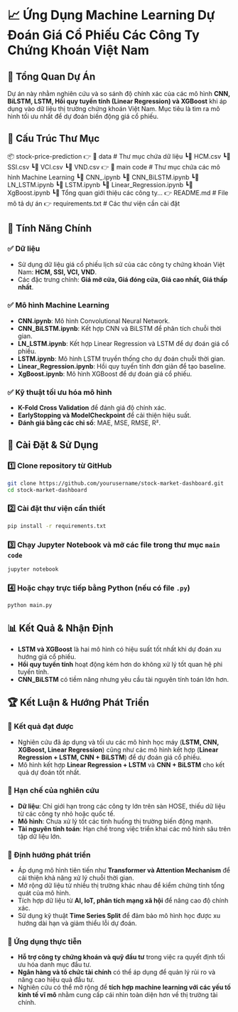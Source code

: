 # 📈 Ứng Dụng Machine Learning Dự Đoán Giá Cổ Phiếu Các Công Ty Chứng Khoán Việt Nam  

## 📌 **Tổng Quan Dự Án**  
Dự án này nhằm nghiên cứu và so sánh độ chính xác của các mô hình **CNN, BiLSTM, LSTM, Hồi quy tuyến tính (Linear Regression) và XGBoost** khi áp dụng vào dữ liệu thị trường chứng khoán Việt Nam. Mục tiêu là tìm ra mô hình tối ưu nhất để dự đoán biến động giá cổ phiếu.  

## 📂 **Cấu Trúc Thư Mục**  

📦 stock-price-prediction
👉 📂 data                # Thư mục chứa dữ liệu
   ┗📄 HCM.csv
   ┗📄 SSI.csv
   ┗📄 VCI.csv
   ┗📄 VND.csv
👉 📂 main code           # Thư mục chứa các mô hình Machine Learning
   ┗📁 CNN_.ipynb
   ┗📁 CNN_BiLSTM.ipynb
   ┗📁 LN_LSTM.ipynb
   ┗📁 LSTM.ipynb
   ┗📁 Linear_Regression.ipynb
   ┗📁 XgBoost.ipynb
   ┗📁 Tổng quan giới thiệu các công ty...
👉 README.md              # File mô tả dự án
👉 requirements.txt       # Các thư viện cần cài đặt
## 🔹 Tính Năng Chính
### ✅ Dữ liệu
- Sử dụng dữ liệu giá cổ phiếu lịch sử của các công ty chứng khoán Việt Nam: **HCM, SSI, VCI, VND**.
- Các đặc trưng chính: **Giá mở cửa, Giá đóng cửa, Giá cao nhất, Giá thấp nhất**.

### ✅ Mô hình Machine Learning
- **CNN.ipynb**: Mô hình Convolutional Neural Network.
- **CNN_BiLSTM.ipynb**: Kết hợp CNN và BiLSTM để phân tích chuỗi thời gian.
- **LN_LSTM.ipynb**: Kết hợp Linear Regression và LSTM để dự đoán giá cổ phiếu.
- **LSTM.ipynb**: Mô hình LSTM truyền thống cho dự đoán chuỗi thời gian.
- **Linear_Regression.ipynb**: Hồi quy tuyến tính đơn giản để tạo baseline.
- **XgBoost.ipynb**: Mô hình XGBoost để dự đoán giá cổ phiếu.

### ✅ Kỹ thuật tối ưu hóa mô hình
- **K-Fold Cross Validation** để đánh giá độ chính xác.
- **EarlyStopping và ModelCheckpoint** để cải thiện hiệu suất.
- **Đánh giá bằng các chỉ số**: MAE, MSE, RMSE, R².

## 🔧 Cài Đặt & Sử Dụng
### 1️⃣ Clone repository từ GitHub
```bash
git clone https://github.com/yourusername/stock-market-dashboard.git
cd stock-market-dashboard
```

### 2️⃣ Cài đặt thư viện cần thiết
```bash
pip install -r requirements.txt
```

### 3️⃣ Chạy Jupyter Notebook và mở các file trong thư mục `main code`
```bash
jupyter notebook
```

### 4️⃣ Hoặc chạy trực tiếp bằng Python (nếu có file `.py`)
```bash
python main.py
```

## 📊 Kết Quả & Nhận Định
- **LSTM và XGBoost** là hai mô hình có hiệu suất tốt nhất khi dự đoán xu hướng giá cổ phiếu.
- **Hồi quy tuyến tính** hoạt động kém hơn do không xử lý tốt quan hệ phi tuyến tính.
- **CNN_BiLSTM** có tiềm năng nhưng yêu cầu tài nguyên tính toán lớn hơn.

## 🏆 Kết Luận & Hướng Phát Triển
### 📌 Kết quả đạt được
- Nghiên cứu đã áp dụng và tối ưu các mô hình học máy (**LSTM, CNN, XGBoost, Linear Regression**) cũng như các mô hình kết hợp (**Linear Regression + LSTM, CNN + BiLSTM**) để dự đoán giá cổ phiếu.
- Mô hình kết hợp **Linear Regression + LSTM** và **CNN + BiLSTM** cho kết quả dự đoán tốt nhất.

### 📌 Hạn chế của nghiên cứu
- **Dữ liệu**: Chỉ giới hạn trong các công ty lớn trên sàn HOSE, thiếu dữ liệu từ các công ty nhỏ hoặc quốc tế.
- **Mô hình**: Chưa xử lý tốt các tình huống thị trường biến động mạnh.
- **Tài nguyên tính toán**: Hạn chế trong việc triển khai các mô hình sâu trên tập dữ liệu lớn.

### 📌 Định hướng phát triển
- Áp dụng mô hình tiên tiến như **Transformer và Attention Mechanism** để cải thiện khả năng xử lý chuỗi thời gian.
- Mở rộng dữ liệu từ nhiều thị trường khác nhau để kiểm chứng tính tổng quát của mô hình.
- Tích hợp dữ liệu từ **AI, IoT, phân tích mạng xã hội** để nâng cao độ chính xác.
- Sử dụng kỹ thuật **Time Series Split** để đảm bảo mô hình học được xu hướng dài hạn và giảm thiểu lỗi dự đoán.

### 📌 Ứng dụng thực tiễn
- **Hỗ trợ công ty chứng khoán và quỹ đầu tư** trong việc ra quyết định tối ưu hóa danh mục đầu tư.
- **Ngân hàng và tổ chức tài chính** có thể áp dụng để quản lý rủi ro và nâng cao hiệu quả đầu tư.
- Nghiên cứu có thể mở rộng để **tích hợp machine learning với các yếu tố kinh tế vĩ mô** nhằm cung cấp cái nhìn toàn diện hơn về thị trường tài chính.



